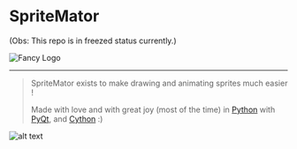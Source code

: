 SpriteMator
============
(Obs: This repo is in freezed status currently.)

![Fancy Logo](https://dl.dropboxusercontent.com/u/2472278/Images/spritemator-logo.png)

------------

> SpriteMator exists to make drawing and animating sprites much easier !
> 
> Made with love and with great joy (most of the time) in [Python][1] with [PyQt][2], and [Cython][3] :)


[1]: http://www.python.org
[2]: http://www.riverbankcomputing.co.uk/software/pyqt/intro
[3]: http://cython.org/

![alt text](https://github.com/rafaelvasco/SpriteMator/blob/master/spritemator.PNG "Screeshot")
